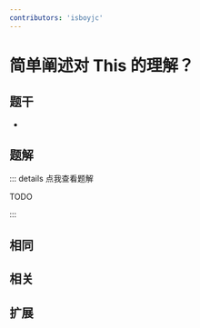 ```yaml
---
contributors: 'isboyjc'
---
```


# 简单阐述对 This 的理解？


## 题干

- 



## 题解

::: details 点我查看题解

  TODO

:::



## 相同


## 相关


## 扩展

